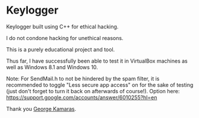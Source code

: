 # Keylogger

Keylogger built using C++ for ethical hacking.

I do not condone hacking for unethical reasons. 

This is a purely educational project and tool.

Thus far, I have successfully been able to test it in VirtualBox machines as well as Windows 8.1 and Windows 10.

Note: For SendMail.h to not be hindered by the spam filter, it is recommended to toggle "Less secure app access" on for the sake of testing (just don't forget to turn it back on afterwards of course!).
Option here: https://support.google.com/accounts/answer/6010255?hl=en

Thank you [George Kamaras](https://github.com/yorgosk).

